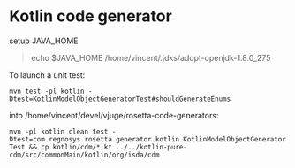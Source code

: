 # Kotlin code generator

setup JAVA_HOME

> echo $JAVA_HOME 
> /home/vincent/.jdks/adopt-openjdk-1.8.0_275


To launch a unit test:

`mvn test -pl kotlin -Dtest=KotlinModelObjectGeneratorTest#shouldGenerateEnums`

into /home/vincent/devel/vjuge/rosetta-code-generators:

 `mvn -pl kotlin clean test -Dtest=com.regnosys.rosetta.generator.kotlin.KotlinModelObjectGeneratorTest && cp kotlin/cdm/*.kt ../../kotlin-pure-cdm/src/commonMain/kotlin/org/isda/cdm`
